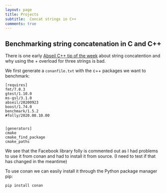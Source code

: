 ```yaml
---
layout: page
title: Projects
subtitle:  Concat strings in C++
comments: true
---
```

## Benchmarking string concatenation in C and C++

There is one early [Abseil C++ tip of the week](https://abseil.io/tips/3) about string concatention and why using the + overload for three strings is bad.


We first generate a `conanfile.txt` with the c++ packages we want to benchmark:

```
[requires]
fmt/7.0.3
gtest/1.10.0
ms-gsl/3.1.0
abseil/20200923
boost/1.74.0
benchmark/1.5.2 
#folly/2020.08.10.00


[generators]
cmake
cmake_find_package
cmake_paths
```

We see that the Facebook library folly is commented out as I had problems to use it from conan and had to install it from source. (I need to test if that has changed in the meantime)

To use conan we can easily install it through the Python package manager pip:

```
pip install conan  
```
